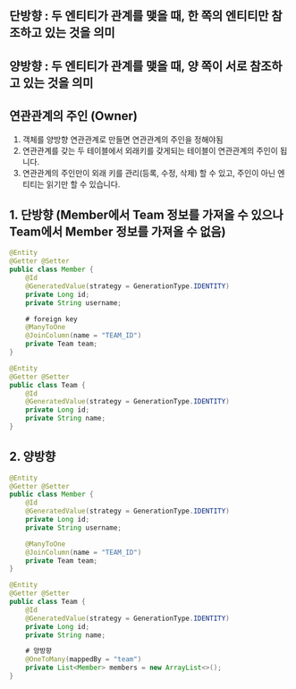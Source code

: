 ## 단방향 : 두 엔티티가 관계를 맺을 때, 한 쪽의 엔티티만 참조하고 있는 것을 의미
## 양방향 : 두 엔티티가 관계를 맺을 때, 양 쪽이 서로 참조하고 있는 것을 의미

## 연관관계의 주인 (Owner) 
1. 객체를 양방향 연관관계로 만들면 연관관계의 주인을 정해야됨
2. 연관관계를 갖는 두 테이블에서 외래키를 갖게되는 테이블이 연관관계의 주인이 됩니다.
3. 연관관계의 주인만이 외래 키를 관리(등록, 수정, 삭제) 할 수 있고, 주인이 아닌 엔티티는 읽기만 할 수 있습니다.

## 1. 단방향 (Member에서 Team 정보를 가져올 수 있으나 Team에서 Member 정보를 가져올 수 없음)
```java
@Entity
@Getter @Setter
public class Member {
    @Id
    @GeneratedValue(strategy = GenerationType.IDENTITY)
    private Long id;
    private String username;

    # foreign key
    @ManyToOne
    @JoinColumn(name = "TEAM_ID")
    private Team team;
}

@Entity
@Getter @Setter
public class Team {
    @Id
    @GeneratedValue(strategy = GenerationType.IDENTITY)
    private Long id;
    private String name;
}
```

## 2. 양방향
```java
@Entity
@Getter @Setter
public class Member {
    @Id
    @GeneratedValue(strategy = GenerationType.IDENTITY)
    private Long id;
    private String username;

    @ManyToOne
    @JoinColumn(name = "TEAM_ID")
    private Team team;
}

@Entity
@Getter @Setter
public class Team {
    @Id
    @GeneratedValue(strategy = GenerationType.IDENTITY)
    private Long id;
    private String name;

    # 양방향
    @OneToMany(mappedBy = "team")
    private List<Member> members = new ArrayList<>(); 
}
```
